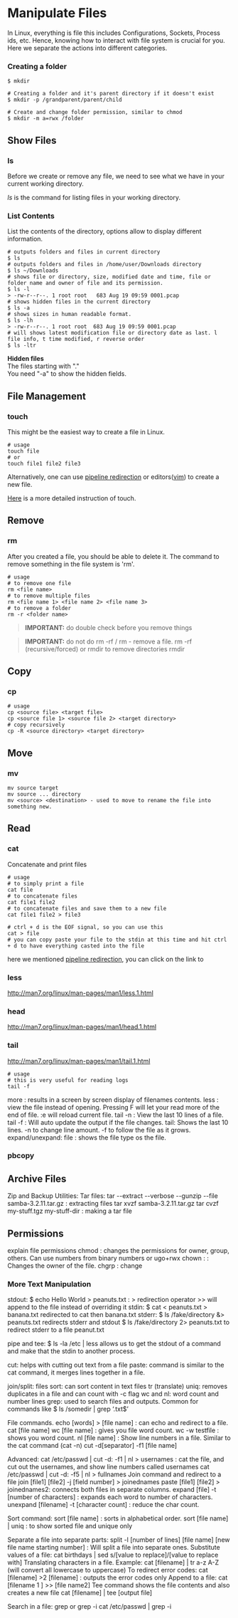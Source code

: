 # Manipulate Files
In Linux, everything is file this includes Configurations, Sockets, Process ids, etc. Hence, knowing how to interact with file system is crucial for you. Here we separate the actions into different categories.

### Creating a folder 
```
$ mkdir 

# Creating a folder and it's parent directory if it doesn't exist
$ mkdir -p /grandparent/parent/child

# Create and change folder permission, similar to chmod
$ mkdir -m a=rwx /folder
```

## Show Files
### ls
Before we create or remove any file, we need to see what we have in your current working directory.

_ls_ is the command for listing files in your working directory.
### List Contents
List the contents of the directory, options allow to display different information.

```
# outputs folders and files in current directory   
$ ls
# outputs folders and files in /home/user/Downloads directory  
$ ls ~/Downloads
# shows file or directory, size, modified date and time, file or folder name and owner of file and its permission. 
$ ls -l 
> -rw-r--r--. 1 root root   683 Aug 19 09:59 0001.pcap
# shows hidden files in the current directory 
$ ls -a 
# shows sizes in human readable format.
$ ls -lh 
> -rw-r--r--. 1 root root  683 Aug 19 09:59 0001.pcap
# will shows latest modification file or directory date as last. l file info, t time modified, r reverse order
$ ls -ltr
```

**Hidden files**  
The files starting with "."  
You need "-a" to show the hidden fields.

## File Management

### touch
This might be the easiest way to create a file in Linux.
```
# usage
touch file
# or
touch file1 file2 file3
```
Alternatively, one can use [pipeline redirection](../content/pipeline.md) or editors([vim](../content/vim.md)) to create a new file.

[Here](http://www.linfo.org/touch.html) is a more detailed instruction of touch.

## Remove

### rm
After you created a file, you should be able to delete it. The command to remove something in the file system is 'rm'.
```
# usage
# to remove one file
rm <file name>
# to remove multiple files
rm <file name 1> <file name 2> <file name 3>
# to remove a folder
rm -r <folder name>
```
> __IMPORTANT:__ do double check before you remove things

> __IMPORTANT:__ do not do rm -rf /
rm - remove a file. rm -rf (recursive/forced) or rmdir to remove directories
rmdir 

## Copy
### cp
```
# usage
cp <source file> <target file>
cp <source file 1> <source file 2> <target directory>
# copy recursively 
cp -R <source directory> <target directory>
```

## Move
### mv
```
mv source target
mv source ... directory
mv <source> <destination> - used to move to rename the file into something new.
```

## Read
### cat
Concatenate and print files
```
# usage
# to simply print a file
cat file
# to concatenate files
cat file1 file2
# to concatenate files and save them to a new file 
cat file1 file2 > file3

# ctrl + d is the EOF signal, so you can use this
cat > file
# you can copy paste your file to the stdin at this time and hit ctrl + d to have everything casted into the file
```


here we mentioned [pipeline redirection](), you can click on the link to 
### less
http://man7.org/linux/man-pages/man1/less.1.html
### head
http://man7.org/linux/man-pages/man1/head.1.html
### tail
http://man7.org/linux/man-pages/man1/tail.1.html
```
# usage
# this is very useful for reading logs
tail -f
```
more <filename> : results in a screen by screen display of filenames contents.
less <filename> : view the file instead of opening. Pressing F will let your read more of the end of file. :e <nonexistant filename> will reload current file.
tail -n <filepath> : View the last 10 lines of a file.
tail -f <file path> : Will auto update the output if the file changes.
tail: Shows the last 10 lines. -n to change line amount. -f to follow the file as it grows. expand/unexpand:
file <filename> : shows the file type os the file.

### pbcopy 

## Archive Files
Zip and Backup Utilities:
Tar files:
tar --extract --verbose --gunzip --file samba-3.2.11.tar.gz : extracting files tar xvzf samba-3.2.11.tar.gz
tar cvzf my-stuff.tgz my-stuff-dir : making a tar file

## Permissions
explain file permissions 
chmod <permission> <filename> : changes the permissions for owner, group, others. Can use numbers from binary numbers or ugo+rwx
chown <new owner>:<new group> <filename> : Changes the owner of the file.
chgrp <group> <filename> : change



### More Text Manipulation
stdout: $ echo Hello World > peanuts.txt : > redirection operator >> will append to the file instead of overriding it
stdin: $ cat < peanuts.txt > banana.txt redirected to cat then banana.txt
stderr: $ ls /fake/directory &> peanuts.txt redirects stderr and stdout
$ ls /fake/directory 2> peanuts.txt to redirect stderr to a file peanut.txt

pipe and tee: $ ls -la /etc | less allows us to get the stdout of a command and make that the stdin to another process.

cut: helps with cutting out text from a file
paste: command is similar to the cat command, it merges lines together in a file.

join/split: files
sort: can sort content in text files
tr (translate)
uniq: removes duplicates in a file and can count with -c flag
wc and nl: word count and number lines
grep: used to search files and outputs. Common for commands like $ ls /somedir | grep ‘.txt$’

File commands.
echo [words] > [file name] : can echo and redirect to a file. cat [file name]
wc [file name] : gives you file word count.
wc -w testfile : shows you word count.
nl [file name] : Show line numbers in a file. Similar to the cat command (cat -n) cut -d[separator] -f1 [file name]
   
Advanced:
cat /etc/passwd | cut -d: -f1 | nl > usernames :
cat the file, and cut out the usernames, and show line numbers called usernames
cat /etc/passwd | cut -d: -f5 | nl > fullnames
Join command
and redirect to a file
join [file1] [file2] -j [field number] > joinednames
paste [file1] [file2] > joinednames2: connects both files in separate columns.
expand [file] -t [number of characters] : expands each word to number of characters.
unexpand [filename] -t [character count] : reduce the char count.

Sort command:
sort [file name] : sorts in alphabetical order.
sort [file name] | uniq : to show sorted file and unique only

Separate a file into separate parts:
split -l [number of lines] [file name] [new file name starting number] : Will split a file into separate ones.
Substitute values of a file:
cat birthdays | sed s/[value to replace]/[value to replace with]
Translating characters in a file. Example:
cat [filename] | tr a-z A-Z (will convert all lowercase to uppercase)
To redirect error codes:
cat [filename] >2 [filename] : outputs the error codes only
Append to a file:
cat [filename 1 ] >> [file name2]
Tee command shows the file contents and also creates a new file cat [filename] | tee [output file]

Search in a file:
grep <value> or grep -i <value not case sensitive> cat /etc/passwd | grep -i <value>




